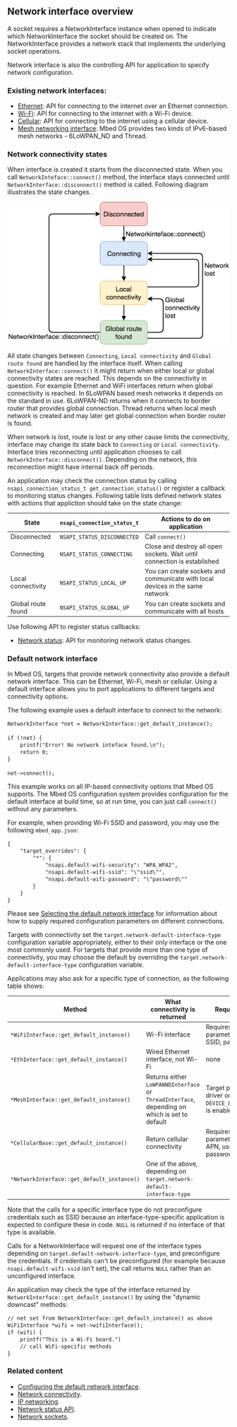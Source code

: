 ## Network interface overview

A socket requires a NetworkInterface instance when opened to indicate which NetworkInterface the socket should be created on. The NetworkInterface provides a network stack that implements the underlying socket operations.

Network interface is also the controlling API for application to specify network configuration.

### Existing network interfaces:

- [Ethernet](ethernet.html): API for connecting to the internet over an Ethernet connection.
- [Wi-Fi](wi-fi.html): API for connecting to the internet with a Wi-Fi device.
- [Cellular](cellular-api.html): API for connecting to the internet using a cellular device.
- [Mesh networking interface](mesh-api.html): Mbed OS provides two kinds of IPv6-based mesh networks - 6LoWPAN_ND and Thread.

### Network connectivity states

When interface is created it starts from the disconnected state. When you call `NetworkInteface::connect()` method, the interface stays connected until `NetworkInterface::disconnect()` method is called. Following diagram illustrates the state changes.

![Network states](NetworkinterfaceStates.png)

All state changes between `Connecting`, `Local connectivity` and `Global route found` are handled by the interface itself. When calling `NetworkInterface::connect()` it might return when either local or global connectivity states are reached. This depends on the connectivity in question. For example Ethernet and WiFi interfaces return when global connectivity is reached. In 6LoWPAN based mesh networks it depends on the standard in use. 6LoWPAN-ND returns when it connects to border router that provides global connection. Thread returns when local mesh network is created and may later get global connection when border router is found.

When network is lost, route is lost or any other cause limits the connectivity, interface may change its state back to `Connecting` or `Local connectivity`. Interface tries reconnecting until application chooses to call `NetworkInterface::disconnect()`. Depending on the network, this reconnection might have internal back off periods.

An application may check the connection status by calling `nsapi_connection_status_t get_connection_status()` or register a callback to monitoring status changes. Following table lists defined network states with actions that appliction should take on the state change:

| State             |`nsapi_connection_status_t` | Actions to do on application |
|-------------------|----------------------------|------------------------------|
|Disconnected       | `NSAPI_STATUS_DISCONNECTED`| Call `connect()`             |
|Connecting         | `NSAPI_STATUS_CONNECTING`  | Close and destroy all open sockets. Wait until connection is established |
|Local connectivity | `NSAPI_STATUS_LOCAL_UP`    | You can create sockets and communicate with local devices in the same network |
|Global route found | `NSAPI_STATUS_GLOBAL_UP`   | You can create sockets and communicate with all hosts |


Use following API to register status callbacks:

- [Network status](network-status.html): API for monitoring network status changes.

### Default network interface

In Mbed OS, targets that provide network connectivity also provide a default network interface. This can be Ethernet, Wi-Fi, mesh or cellular. Using a default interface allows you to port applications to different targets and connectivity options.

The following example uses a default interface to connect to the network:

```
NetworkInterface *net = NetworkInterface::get_default_instance();

if (!net) {
    printf("Error! No network inteface found.\n");
    return 0;
}

net->connect();
```

This example works on all IP-based connectivity options that Mbed OS supports. The Mbed OS configuration system provides configuration for the default interface at build time, so at run time, you can just call `connect()` without any parameters.

For example, when providing Wi-Fi SSID and password, you may use the following `mbed_app.json`:

```
{
    "target_overrides": {
        "*": {
            "nsapi.default-wifi-security": "WPA_WPA2",
            "nsapi.default-wifi-ssid": "\"ssid\"",
            "nsapi.default-wifi-password": "\"password\""
        }
    }
}
```

Please see [Selecting the default network interface](/docs/development/reference/configuration-connectivity.html#selecting-the-default-network-interface) for information about how to supply required configuration parameters on different connections.

Targets with connectivity set the `target.network-default-interface-type` configuration variable appropriately, either to their only interface or the one most commonly used. For targets that provide more than one type of connectivity, you may choose the default by overriding the `target.network-default-interface-type` configuration variable.

Applications may also ask for a specific type of connection, as the following table shows:

|Method|What connectivity is returned| Requirements |
|------|-----------------------------|--------------|
|`*WiFiInterface::get_default_instance()`| Wi-Fi interface | Requires security parameters (mode, SSID, password) |
|`*EthInterface::get_default_instance()` | Wired Ethernet interface, not Wi-Fi | none |
|`*MeshInterface::get_default_instance()` | Returns either `LoWPANNDInterface` or `ThreadInterface`, depending on which is set to default | Target provides a driver or macro `DEVICE_802_15_4_PHY` is enabled |
| `*CellularBase::get_default_instance()` | Return cellular connectivity | Requires network parameters (pin, APN, username, password) |
| `*NetworkInterface::get_default_instance()` | One of the above, depending on `target.network-default-interface-type` |  |

Note that the calls for a specific interface type do not preconfigure credentials such as SSID because an interface-type-specific application is expected to configure these in code. `NULL` is returned if no interface of that type is available.

Calls for a NetworkInterface will request one of the interface types depending on `target.default-network-interface-type`, and preconfigure the credentials. If credentials can't be preconfigured (for example because `nsapi.default-wifi-ssid` isn't set), the call returns `NULL` rather than an unconfigured interface.

An application may check the type of the interface returned by `NetworkInterface::get_default_instance()` by using the "dynamic downcast" methods:

```
// net set from NetworkInterface::get_default_instance() as above
WiFiInterface *wifi = net->wifiInterface();
if (wifi) {
    printf("This is a Wi-Fi board.")
    // call WiFi-specific methods
}
```

### Related content

- [Configuring the default network interface](/docs/development/reference/configuration-connectivity.html#selecting-the-default-network-interface).
- [Network connectivity](/docs/development/reference/connectivity-stacks.html).
- [IP networking](/docs/development/reference/ip-networking.html).
- [Network status API](network-status.html).
- [Network sockets](/docs/development/apis/network-socket.html).
